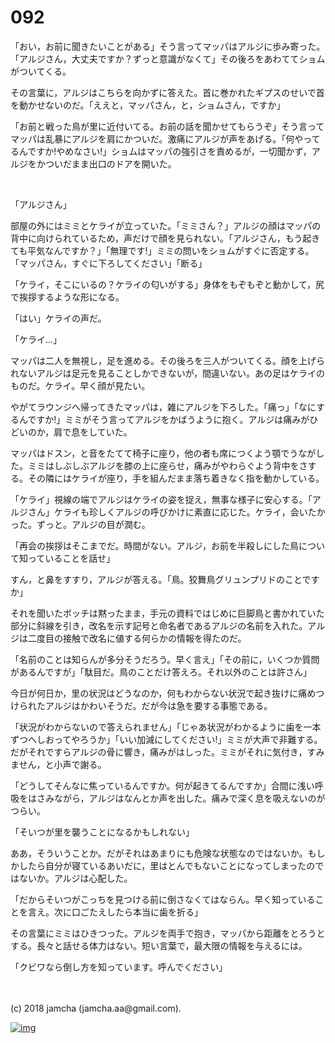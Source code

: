 # 092

「おい，お前に聞きたいことがある」そう言ってマッパはアルジに歩み寄った。「アルジさん，大丈夫ですか？ずっと意識がなくて」その後ろをあわててショムがついてくる。  

その言葉に，アルジはこちらを向かずに答えた。首に巻かれたギプスのせいで首を動かせないのだ。「ええと，マッパさん，と，ショムさん，ですか」  

「お前と戦った鳥が里に近付いてる。お前の話を聞かせてもらうぞ」そう言ってマッパは乱暴にアルジを肩にかついだ。激痛にアルジが声をあげる。「何やってるんですか!やめなさい!」ショムはマッパの強引さを責めるが，一切聞かず，アルジをかついだまま出口のドアを開いた。  

<br>  

「アルジさん」  

部屋の外にはミミとケライが立っていた。「ミミさん？」アルジの顔はマッパの背中に向けられているため，声だけで顔を見られない。「アルジさん，もう起きても平気なんですか？」「無理です!」ミミの問いをショムがすぐに否定する。「マッパさん，すぐに下ろしてください」「断る」  

「ケライ，そこにいるの？ケライの匂いがする」身体をもぞもぞと動かして，尻で挨拶するような形になる。  

「はい」ケライの声だ。  

「ケライ…」  

マッパは二人を無視し，足を進める。その後ろを三人がついてくる。顔を上げられないアルジは足元を見ることしかできないが，間違いない。あの足はケライのものだ。ケライ。早く顔が見たい。  

やがてラウンジへ帰ってきたマッパは，雑にアルジを下ろした。「痛っ」「なにするんですか!」ミミがそう言ってアルジをかばうように抱く。アルジは痛みがひどいのか，肩で息をしていた。  

マッパはドスン，と音をたてて椅子に座り，他の者も席につくよう顎でうながした。ミミはしぶしぶアルジを膝の上に座らせ，痛みがやわらぐよう背中をさする。その隣にはケライが座り，手を組んだまま落ち着きなく指を動かしている。  

「ケライ」視線の端でアルジはケライの姿を捉え，無事な様子に安心する。「アルジさん」ケライも珍しくアルジの呼びかけに素直に応じた。ケライ，会いたかった。ずっと。アルジの目が潤む。  

「再会の挨拶はそこまでだ。時間がない。アルジ，お前を半殺しにした鳥について知っていることを話せ」  

すん，と鼻をすすり，アルジが答える。「鳥。狡舞鳥グリュンプリドのことですか」  

それを聞いたボッチは黙ったまま，手元の資料ではじめに巨脚鳥と書かれていた部分に斜線を引き，改名を示す記号と命名者であるアルジの名前を入れた。アルジは二度目の接触で改名に値する何らかの情報を得たのだ。  

「名前のことは知らんが多分そうだろう。早く言え」「その前に，いくつか質問があるんですが」「駄目だ。鳥のことだけ答えろ。それ以外のことは許さん」  

今日が何日か，里の状況はどうなのか，何もわからない状況で起き抜けに痛めつけられたアルジはかわいそうだ。だが今は急を要する事態である。  

「状況がわからないので答えられません」「じゃあ状況がわかるように歯を一本ずつへしおってやろうか」「いい加減にしてください!」ミミが大声で非難する。だがそれですらアルジの骨に響き，痛みがはしった。ミミがそれに気付き，すみません，と小声で謝る。  

「どうしてそんなに焦っているんですか。何が起きてるんですか」合間に浅い呼吸をはさみながら，アルジはなんとか声を出した。痛みで深く息を吸えないのがつらい。  

「そいつが里を襲うことになるかもしれない」  

ああ，そういうことか。だがそれはあまりにも危険な状態なのではないか。もしかしたら自分が寝ているあいだに，里はとんでもないことになってしまったのではないか。アルジは心配した。  

「だからそいつがこっちを見つける前に倒さなくてはならん。早く知っていることを言え。次に口ごたえしたら本当に歯を折る」  

その言葉にミミはひきつった。アルジを両手で抱き，マッパから距離をとろうとする。長々と話せる体力はない。短い言葉で，最大限の情報を与えるには。  

「クビワなら倒し方を知っています。呼んでください」  

<br>  
<br>  
(c) 2018 jamcha (jamcha.aa@gmail.com).  

[![img](http://i.creativecommons.org/l/by-nc-sa/4.0/88x31.png)](http://creativecommons.org/licenses/by-nc-sa/4.0/deed)